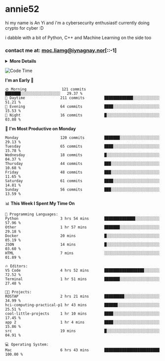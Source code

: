 # annie52 

hi my name is An Yi and i'm a cybersecurity enthusiast!
currently doing crypto for cyber :D

i dabble with a bit of Python, C++ and Machine Learning on the side too

<!--
![trophy](https://github-profile-trophy.vercel.app/?username=yanganyi&theme=discord&no-frame=true&no-bg=false&margin-w=4&row=1)
-->

### contact me at: moc.liamg@iynagnay.nor[::-1] 

<details>
<summary>
  <strong>More Details</strong>
</summary>
<br/>

**main langs**

![Python](https://img.shields.io/badge/-Python-black?style=for-the-badge&logo=python)
![C++](https://img.shields.io/badge/-C%2B%2B-black?style=for-the-badge&logo=c%2B%2B)
![Swift](https://img.shields.io/badge/-Swift-black?style=for-the-badge&logo=swift)

**dev envs**

![VSCode](https://img.shields.io/badge/-VS_Code-black?style=for-the-badge&logo=visualstudiocode)
![Figma](https://img.shields.io/badge/-Figma-black?style=for-the-badge&logo=figma)
![XCode](https://img.shields.io/badge/-XCode-black?style=for-the-badge&logo=xcode)
![Github](https://img.shields.io/badge/-Github-black?style=for-the-badge&logo=github)

**browsers**

![Arc Browser](https://img.shields.io/badge/-Arc-black?style=for-the-badge&logo=arc)
![Opera GX](https://img.shields.io/badge/-Opera_GX-black?style=for-the-badge&logo=operagx)
![Firefox](https://img.shields.io/badge/-Firefox-black?style=for-the-badge&logo=firefox)

**devices**

![macOS](https://img.shields.io/badge/-macOS-black?style=for-the-badge&logo=macos)
![Kali Linux](https://img.shields.io/badge/-Kali-black?style=for-the-badge&logo=kalilinux)
![Windows](https://img.shields.io/badge/-Windows-black?style=for-the-badge&logo=windows11)
![Android](https://img.shields.io/badge/-Android-black?style=for-the-badge&logo=android)

</details>

<!--START_SECTION:waka-->
![Code Time](http://img.shields.io/badge/Code%20Time-130%20hrs%2041%20mins-blue)

**I'm an Early 🐤** 

```text
🌞 Morning                121 commits         ███████░░░░░░░░░░░░░░░░░░   29.37 % 
🌆 Daytime                211 commits         █████████████░░░░░░░░░░░░   51.21 % 
🌃 Evening                64 commits          ████░░░░░░░░░░░░░░░░░░░░░   15.53 % 
🌙 Night                  16 commits          █░░░░░░░░░░░░░░░░░░░░░░░░   03.88 % 
```
📅 **I'm Most Productive on Monday** 

```text
Monday                   120 commits         ███████░░░░░░░░░░░░░░░░░░   29.13 % 
Tuesday                  65 commits          ████░░░░░░░░░░░░░░░░░░░░░   15.78 % 
Wednesday                18 commits          █░░░░░░░░░░░░░░░░░░░░░░░░   04.37 % 
Thursday                 44 commits          ███░░░░░░░░░░░░░░░░░░░░░░   10.68 % 
Friday                   48 commits          ███░░░░░░░░░░░░░░░░░░░░░░   11.65 % 
Saturday                 61 commits          ████░░░░░░░░░░░░░░░░░░░░░   14.81 % 
Sunday                   56 commits          ███░░░░░░░░░░░░░░░░░░░░░░   13.59 % 
```


📊 **This Week I Spent My Time On** 

```text
💬 Programming Languages: 
Python                   3 hrs 54 mins       ██████████████░░░░░░░░░░░   57.96 % 
Other                    1 hr 57 mins        ███████░░░░░░░░░░░░░░░░░░   29.18 % 
Docker                   20 mins             █░░░░░░░░░░░░░░░░░░░░░░░░   05.19 % 
JSON                     14 mins             █░░░░░░░░░░░░░░░░░░░░░░░░   03.60 % 
HTML                     7 mins              ░░░░░░░░░░░░░░░░░░░░░░░░░   01.89 % 

🔥 Editors: 
VS Code                  4 hrs 52 mins       ██████████████████░░░░░░░   72.52 % 
Terminal                 1 hr 51 mins        ███████░░░░░░░░░░░░░░░░░░   27.48 % 

🐱‍💻 Projects: 
ROSTAP                   2 hrs 21 mins       █████████░░░░░░░░░░░░░░░░   34.99 % 
hci-computing-practical-p1 hr 43 mins        ██████░░░░░░░░░░░░░░░░░░░   25.51 % 
cool-little-projects     1 hr 10 mins        ████░░░░░░░░░░░░░░░░░░░░░   17.45 % 
app 2                    1 hr 4 mins         ████░░░░░░░░░░░░░░░░░░░░░   15.86 % 
src                      19 mins             █░░░░░░░░░░░░░░░░░░░░░░░░   04.91 % 

💻 Operating System: 
Mac                      6 hrs 43 mins       █████████████████████████   100.00 % 
```


<!--END_SECTION:waka-->

<!--
## a little background

- I am currently studying at [Hwa Chong Junior College](https://www.hci.edu.sg/), subject combi P CP M E
- Currently doing CTFs and [Leetcode](https://leetcode.com/) daily challenges
- Fluent in English and Chinese, learning Russian and Indonesian

<a href="">
  <img align="centre" src="https://github-readme-stats.vercel.app/api?username=yanganyi&count_private=true&include_all_commits=true&show_icons=true&title_color=007bff&text_color=e7e7e7&icon_color=007bff&bg_color=171c28" />
<a />
-->



<!--
![Top Langs](https://github-readme-stats.vercel.app/api/top-langs/?username=yanganyi&layout=compact&title_color=007bff&text_color=e7e7e7&icon_color=007bff&bg_color=171c28)
-->

<!--
**yanganyi/yanganyi** is a ✨ _special_ ✨ repository because its `README.md` (this file) appears on your GitHub profile.

Here are some ideas to get you started:

- 🔭 I’m currently working on ...
- 🌱 I’m currently learning ...
- 👯 I’m looking to collaborate on ...
- 🤔 I’m looking for help with ...
- 💬 Ask me about ...
- 📫 How to reach me: ...
- 😄 Pronouns: ...
- ⚡ Fun fact: ...
-->
